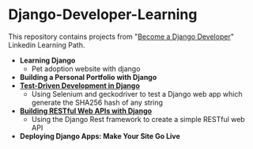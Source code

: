 # Django-Developer-Learning

This repository contains projects from "[Become a Django Developer](https://www.linkedin.com/learning/paths/become-a-django-developer)" Linkedin Learning Path.

  * **Learning Django**
    * Pet adoption website with django
  * **Building a Personal Portfolio with Django**
  * **[Test-Driven Development in Django](https://github.com/annalisamf/Django-Developer-Learning/tree/main/TDD_django/hashthat)**
    * Using Selenium and geckodriver to test a Django web app which generate the SHA256 hash of any string 
  * **[Building RESTful Web APIs with Django](https://github.com/annalisamf/Django-Developer-Learning/tree/main/RESTful_web_APIs/store/migrations)**
  	*  Using the Django Rest framework to create a simple RESTful web API
  * **Deploying Django Apps: Make Your Site Go Live**

